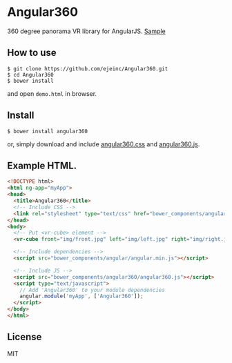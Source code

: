 # Angular360

360 degree panorama VR library for AngularJS. [Sample](http://ejeinc.github.io/Angular360/)

## How to use

```
$ git clone https://github.com/ejeinc/Angular360.git
$ cd Angular360
$ bower install
```

and open `demo.html` in browser.


## Install

```
$ bower install angular360
```

or, simply download and include [angular360.css](https://github.com/ejeinc/Angular360/blob/master/angular360.css) and [angular360.js](https://github.com/ejeinc/Angular360/blob/master/angular360.js).

## Example HTML.

```HTML
<!DOCTYPE html>
<html ng-app="myApp">
<head>
  <title>Angular360</title>
  <!-- Include CSS -->
  <link rel="stylesheet" type="text/css" href="bower_components/angular360/angular360.css">
</head>
<body>
  <!-- Put <vr-cube> element -->
  <vr-cube front="img/front.jpg" left="img/left.jpg" right="img/right.jpg" back="img/back.jpg" top="img/top.jpg" bottom="img/bottom.jpg"></vr-cube>

  <!-- Include dependencies -->
  <script src="bower_components/angular/angular.min.js"></script>

  <!-- Include JS -->
  <script src="bower_components/angular360/angular360.js"></script>
  <script type="text/javascript">
    // Add 'Angular360' to your module dependencies
    angular.module('myApp', ['Angular360']);
  </script>
</body>
</html>
```

## License

MIT
